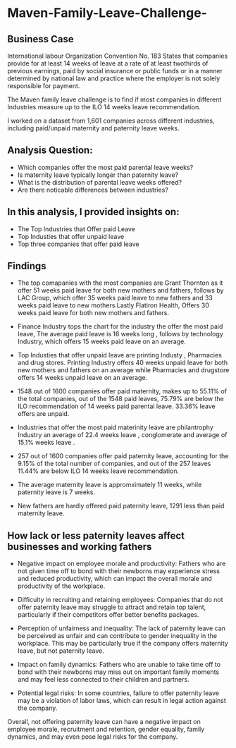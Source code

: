 # Maven-Family-Leave-Challenge-

## Business Case

International labour Organization Convention No. 183 States that  companies provide for at least 14 weeks of leave at a rate of at least twothirds of previous earnings, paid by social insurance or public funds or in a manner determined by national law and practice where the employer is not solely responsible for payment.

The Maven family leave challenge is to find if most companies in different Industries measure up to the ILO 14 weeks leave recommendation.

I worked on a dataset from 1,601 companies across different industries, including paid/unpaid maternity and paternity leave weeks.

## Analysis Question:
* Which companies offer the most paid parental leave weeks?
* Is maternity leave typically longer than paternity leave?
* What is the distribution of parental leave weeks offered?
* Are there noticable differences between industries?

## In this analysis, I provided insights on:
* The Top Industries that Offer paid Leave 
* Top Industies that offer unpaid leave 
* Top three companies that offer paid leave 

## Findings 

* The top comapanies with the most companies are Grant Thornton as it offer 51 weeks paid leave for both new mothers and fathers, follows by LAC Group, which offer 35 weeks paid leave to new fathers and 33 weeks paid leave to new mothers.Lastly Flatiron Health, Offers 30 weeks paid leave for both new mothers and fathers.
* Finance Industry tops the chart for the industry the offer the most paid leave, The average paid leave is 16 weeks long , follows by technology Industry, which offers 15 weeks paid leave on an average.
* Top Industies that offer unpaid leave are printing Industy , Pharmacies and drug stores. Printing Industry offers 40 weeks unpaid leave for both new mothers and fathers on an average while Pharmacies and drugstore offers 14 weeks unpaid leave on an average. 

* 1548 out of 1600 companies offer paid maternity, makes up to 55.11% of the total companies, out of the 1548 paid leaves, 75.79% are below the ILO recommendation of 14 weeks paid parental leave. 33.36% leave offers are unpaid.
* Industries that offer the most paid materinity leave are philantrophy Industry an average of 22.4 weeks leave , conglomerate and average of 15.1% weeks leave .

* 257 out of 1600 companies offer paid paternity leave, accounting for the 9.15% of the total number of companies, and out of the 257 leaves 11.44% are below  ILO  14 weeks leave recommendation.

* The average maternity  leave is appromximately 11 weeks, while paternity leave is 7 weeks.
* New fathers are hardly offered paid paternity leave, 1291 less than paid maternity leave.

## How lack or less paternity leaves affect businesses and working fathers 

* Negative impact on employee morale and productivity: Fathers who are not given time off to bond with their newborns may experience stress and reduced productivity, which can impact the overall morale and productivity of the workplace.

* Difficulty in recruiting and retaining employees: Companies that do not offer paternity leave may struggle to attract and retain top talent, particularly if their competitors offer better benefits packages.

* Perception of unfairness and inequality: The lack of paternity leave can be perceived as unfair and can contribute to gender inequality in the workplace. This may be particularly true if the company offers maternity leave, but not paternity leave.

* Impact on family dynamics: Fathers who are unable to take time off to bond with their newborns may miss out on important family moments and may feel less connected to their children and partners.

* Potential legal risks: In some countries, failure to offer paternity leave may be a violation of labor laws, which can result in legal action against the company.

Overall, not offering paternity leave can have a negative impact on employee morale, recruitment and retention, gender equality, family dynamics, and may even pose legal risks for the company.





